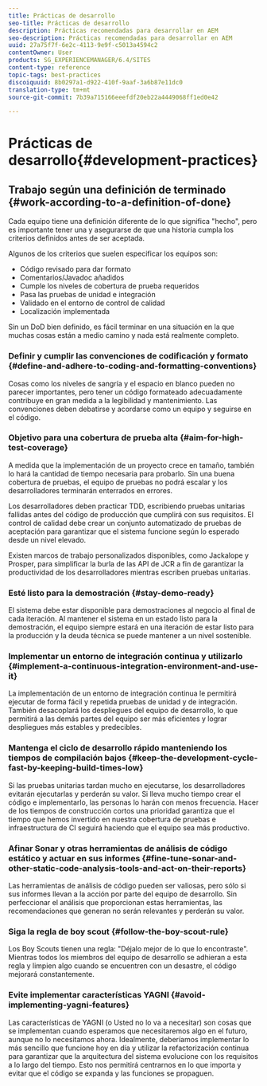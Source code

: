 ```yaml
---
title: Prácticas de desarrollo
seo-title: Prácticas de desarrollo
description: Prácticas recomendadas para desarrollar en AEM
seo-description: Prácticas recomendadas para desarrollar en AEM
uuid: 27a75f7f-6e2c-4113-9e9f-c5013a4594c2
contentOwner: User
products: SG_EXPERIENCEMANAGER/6.4/SITES
content-type: reference
topic-tags: best-practices
discoiquuid: 8b0297a1-d922-410f-9aaf-3a6b87e11dc0
translation-type: tm+mt
source-git-commit: 7b39a715166eeefdf20eb22a4449068ff1ed0e42

---
```



# Prácticas de desarrollo{#development-practices}

## Trabajo según una definición de terminado {#work-according-to-a-definition-of-done}

Cada equipo tiene una definición diferente de lo que significa &quot;hecho&quot;, pero es importante tener una y asegurarse de que una historia cumpla los criterios definidos antes de ser aceptada.

Algunos de los criterios que suelen especificar los equipos son:

* Código revisado para dar formato
* Comentarios/Javadoc añadidos
* Cumple los niveles de cobertura de prueba requeridos
* Pasa las pruebas de unidad e integración
* Validado en el entorno de control de calidad
* Localización implementada

Sin un DoD bien definido, es fácil terminar en una situación en la que muchas cosas están a medio camino y nada está realmente completo.

### Definir y cumplir las convenciones de codificación y formato {#define-and-adhere-to-coding-and-formatting-conventions}

Cosas como los niveles de sangría y el espacio en blanco pueden no parecer importantes, pero tener un código formateado adecuadamente contribuye en gran medida a la legibilidad y mantenimiento. Las convenciones deben debatirse y acordarse como un equipo y seguirse en el código.

### Objetivo para una cobertura de prueba alta {#aim-for-high-test-coverage}

A medida que la implementación de un proyecto crece en tamaño, también lo hará la cantidad de tiempo necesaria para probarlo. Sin una buena cobertura de pruebas, el equipo de pruebas no podrá escalar y los desarrolladores terminarán enterrados en errores.

Los desarrolladores deben practicar TDD, escribiendo pruebas unitarias fallidas antes del código de producción que cumplirá con sus requisitos. El control de calidad debe crear un conjunto automatizado de pruebas de aceptación para garantizar que el sistema funcione según lo esperado desde un nivel elevado.

Existen marcos de trabajo personalizados disponibles, como Jackalope y Prosper, para simplificar la burla de las API de JCR a fin de garantizar la productividad de los desarrolladores mientras escriben pruebas unitarias.

### Esté listo para la demostración {#stay-demo-ready}

El sistema debe estar disponible para demostraciones al negocio al final de cada iteración. Al mantener el sistema en un estado listo para la demostración, el equipo siempre estará en una iteración de estar listo para la producción y la deuda técnica se puede mantener a un nivel sostenible.

### Implementar un entorno de integración continua y utilizarlo {#implement-a-continuous-integration-environment-and-use-it}

La implementación de un entorno de integración continua le permitirá ejecutar de forma fácil y repetida pruebas de unidad y de integración. También desacoplará los despliegues del equipo de desarrollo, lo que permitirá a las demás partes del equipo ser más eficientes y lograr despliegues más estables y predecibles.

### Mantenga el ciclo de desarrollo rápido manteniendo los tiempos de compilación bajos {#keep-the-development-cycle-fast-by-keeping-build-times-low}

Si las pruebas unitarias tardan mucho en ejecutarse, los desarrolladores evitarán ejecutarlas y perderán su valor. Si lleva mucho tiempo crear el código e implementarlo, las personas lo harán con menos frecuencia. Hacer de los tiempos de construcción cortos una prioridad garantiza que el tiempo que hemos invertido en nuestra cobertura de pruebas e infraestructura de CI seguirá haciendo que el equipo sea más productivo.

### Afinar Sonar y otras herramientas de análisis de código estático y actuar en sus informes {#fine-tune-sonar-and-other-static-code-analysis-tools-and-act-on-their-reports}

Las herramientas de análisis de código pueden ser valiosas, pero sólo si sus informes llevan a la acción por parte del equipo de desarrollo. Sin perfeccionar el análisis que proporcionan estas herramientas, las recomendaciones que generan no serán relevantes y perderán su valor.

### Siga la regla de boy scout {#follow-the-boy-scout-rule}

Los Boy Scouts tienen una regla: &quot;Déjalo mejor de lo que lo encontraste&quot;. Mientras todos los miembros del equipo de desarrollo se adhieran a esta regla y limpien algo cuando se encuentren con un desastre, el código mejorará constantemente.

### Evite implementar características YAGNI {#avoid-implementing-yagni-features}

Las características de YAGNI (o Usted no lo va a necesitar) son cosas que se implementan cuando esperamos que necesitaremos algo en el futuro, aunque no lo necesitamos ahora. Idealmente, deberíamos implementar lo más sencillo que funcione hoy en día y utilizar la refactorización continua para garantizar que la arquitectura del sistema evolucione con los requisitos a lo largo del tiempo. Esto nos permitirá centrarnos en lo que importa y evitar que el código se expanda y las funciones se propaguen.
